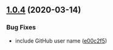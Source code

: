 ## [1.0.4](https://github.com/NickLargen/testcafe-reporter-nunit3/compare/v1.0.3...v1.0.4) (2020-03-14)


### Bug Fixes

* include GitHub user name ([e00c2f5](https://github.com/NickLargen/testcafe-reporter-nunit3/commit/e00c2f576641c4e48585396b322869af0d572dd8))
